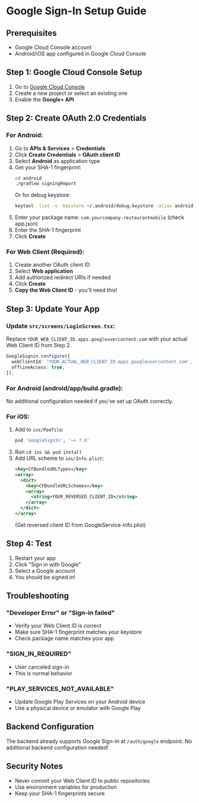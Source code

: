# Google Sign-In Setup Guide

## Prerequisites
- Google Cloud Console account
- Android/iOS app configured in Google Cloud Console

## Step 1: Google Cloud Console Setup

1. Go to [Google Cloud Console](https://console.cloud.google.com/)
2. Create a new project or select an existing one
3. Enable the **Google+ API**

## Step 2: Create OAuth 2.0 Credentials

### For Android:
1. Go to **APIs & Services** > **Credentials**
2. Click **Create Credentials** > **OAuth client ID**
3. Select **Android** as application type
4. Get your SHA-1 fingerprint:
   ```bash
   cd android
   ./gradlew signingReport
   ```
   Or for debug keystore:
   ```bash
   keytool -list -v -keystore ~/.android/debug.keystore -alias androiddebugkey -storepass android -keypass android
   ```
5. Enter your package name: `com.yourcompany.restaurantmobile` (check app.json)
6. Enter the SHA-1 fingerprint
7. Click **Create**

### For Web Client (Required):
1. Create another OAuth client ID
2. Select **Web application**
3. Add authorized redirect URIs if needed
4. Click **Create**
5. **Copy the Web Client ID** - you'll need this!

## Step 3: Update Your App

### Update `src/screens/LoginScreen.tsx`:
Replace `YOUR_WEB_CLIENT_ID.apps.googleusercontent.com` with your actual Web Client ID from Step 2.

```typescript
GoogleSignin.configure({
  webClientId: 'YOUR_ACTUAL_WEB_CLIENT_ID.apps.googleusercontent.com',
  offlineAccess: true,
});
```

### For Android (android/app/build.gradle):
No additional configuration needed if you've set up OAuth correctly.

### For iOS:
1. Add to `ios/Podfile`:
   ```ruby
   pod 'GoogleSignIn', '~> 7.0'
   ```
2. Run `cd ios && pod install`
3. Add URL scheme to `ios/Info.plist`:
   ```xml
   <key>CFBundleURLTypes</key>
   <array>
     <dict>
       <key>CFBundleURLSchemes</key>
       <array>
         <string>YOUR_REVERSED_CLIENT_ID</string>
       </array>
     </dict>
   </array>
   ```
   (Get reversed client ID from GoogleService-Info.plist)

## Step 4: Test

1. Restart your app
2. Click "Sign in with Google"
3. Select a Google account
4. You should be signed in!

## Troubleshooting

### "Developer Error" or "Sign-in failed"
- Verify your Web Client ID is correct
- Make sure SHA-1 fingerprint matches your keystore
- Check package name matches your app

### "SIGN_IN_REQUIRED"
- User canceled sign-in
- This is normal behavior

### "PLAY_SERVICES_NOT_AVAILABLE"
- Update Google Play Services on your Android device
- Use a physical device or emulator with Google Play

## Backend Configuration

The backend already supports Google Sign-In at `/auth/google` endpoint.
No additional backend configuration needed!

## Security Notes

- Never commit your Web Client ID to public repositories
- Use environment variables for production
- Keep your SHA-1 fingerprints secure
